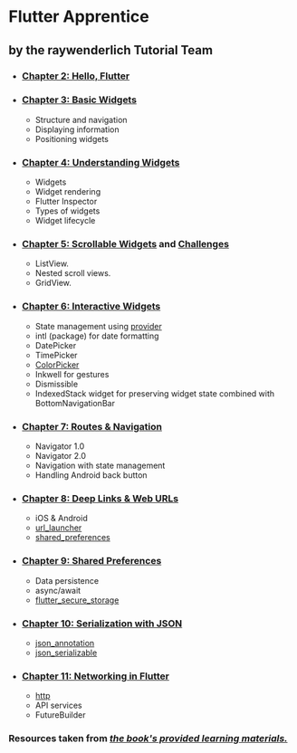 # Flutter Apprentice 
##  by the raywenderlich Tutorial Team


* ### [Chapter 2: Hello, Flutter](02-hello-flutter/recipes)

* ### [Chapter 3: Basic Widgets](03-basic-widgets/fooderlich)
  * Structure and navigation
  * Displaying information
  * Positioning widgets

* ### [Chapter 4: Understanding Widgets](04-understanding-widgets/fooderlich)
  * Widgets
  * Widget rendering
  * Flutter Inspector
  * Types of widgets
  * Widget lifecycle

* ### [Chapter 5: Scrollable Widgets](05-scrollable-widgets/fooderlich) and [Challenges](05-scrollable-widgets/fooderlich-challenge) 
  * ListView.
  * Nested scroll views.
  * GridView.

* ### [Chapter 6: Interactive Widgets](06-interactive-widgets/fooderlich)
  * State management using [provider](https://pub.dev/packages/provider)
  * intl (package) for date formatting
  * DatePicker
  * TimePicker
  * [ColorPicker](https://pub.dev/packages/flutter_colorpicker)
  * Inkwell for gestures
  * Dismissible
  * IndexedStack widget for preserving widget state combined with BottomNavigationBar

* ### [Chapter 7: Routes & Navigation](07-routes-and-navigation/fooderlich)
  * Navigator 1.0
  * Navigator 2.0
  * Navigation with state management
  * Handling Android back button

* ### [Chapter 8: Deep Links & Web URLs](08-deep-links-and-web-URLs/fooderlich)
  * iOS & Android
  * [url_launcher](https://pub.dev/packages/url_launcher)
  * [shared_preferences](https://pub.dev/packages/shared_preferences)

* ### [Chapter 9: Shared Preferences](09-shared-preferences/recipe_finder)
  * Data persistence
  * async/await
  * [flutter_secure_storage](https://pub.dev/packages/flutter_secure_storage)

* ### [Chapter 10: Serialization with JSON](10-serialization-with-json/recipe_finder)
  * [json_annotation](https://pub.dev/packages/json_annotation)
  * [json_serializable](https://pub.dev/packages/json_serializable)

* ### [Chapter 11: Networking in Flutter](11-networking-in-flutter/recipe_finder)
  * [http](https://pub.dev/packages/http)
  * API services
  * FutureBuilder

### Resources taken from [*the book's provided learning materials.*](https://github.com/raywenderlich/flta-materials)






